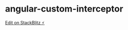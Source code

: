 # angular-custom-interceptor

[Edit on StackBlitz ⚡️](https://stackblitz.com/edit/angular-custom-interceptor)